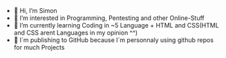 - 👋 Hi, I’m Simon
- 👀 I’m interested in Programming, Pentesting and other Online-Stuff
- 🌱 I’m currently learning Coding in ~5 Language + HTML and CSS(HTML and CSS arent Languages in my opinion ^^)
- 🦄 I´m publishing to GitHub because I´m personnaly using github repos for much Projects


<!---
susi2005kg/susi2005kg is a ✨ special ✨ repository because its `README.md` (this file) appears on your GitHub profile.
You can click the Preview link to take a look at your changes.
--->
